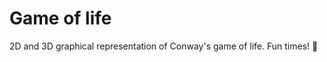 # Game of life

2D and 3D graphical representation of Conway's game of life. Fun times! :poultry_leg:
